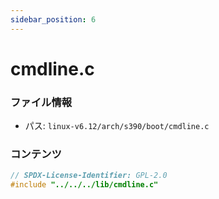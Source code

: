 ```yaml
---
sidebar_position: 6
---
```

# cmdline.c

### ファイル情報

- パス: `linux-v6.12/arch/s390/boot/cmdline.c`

### コンテンツ

```c
// SPDX-License-Identifier: GPL-2.0
#include "../../../lib/cmdline.c"

```
